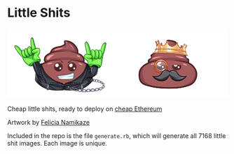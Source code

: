 # Little Shits

![Little Shits](/sample.png?raw=true)

Cheap little shits, ready to deploy on [cheap Ethereum](https://cheapeth.org)

Artwork by [Felicia Namikaze](https://twitter.com/whiteakatsuki)

Included in the repo is the file `generate.rb`, which will generate all 7168 little shit images. Each image is unique.
